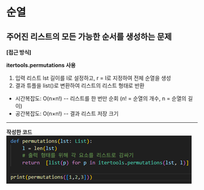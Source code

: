 # 순열
주어진 리스트의 모든 가능한 순서를 생성하는 문제
---

**[접근 방식]**

**itertools.permutations 사용**
1. 입력 리스트 lst 길이를 l로 설정하고, r = l로 지정하여 전체 순열을 생성
2. 결과 튜플을 list()로 변환하여 리스트의 리스트 형태로 반환

- 시간복잡도: O(n×n!) -- 리스트를 한 번만 순회 (n! = 순열의 개수, n = 순열의 길이)
- 공간복잡도: O(n×n!) -- 결과 리스트 저장 크기
---

**작성한 코드**<br>
<img src="./images/code.png"/><br>

